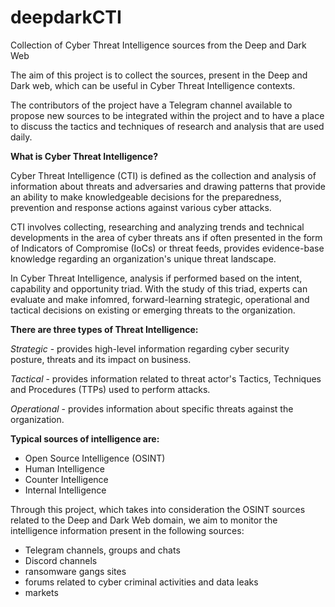 # deepdarkCTI
Collection of Cyber Threat Intelligence sources from the Deep and Dark Web

The aim of this project is to collect the sources, present in the Deep and Dark web, which can be useful in Cyber Threat Intelligence contexts.

The contributors of the project have a Telegram channel available to propose new sources to be integrated within the project and to have a place to discuss the tactics and techniques of research and analysis that are used daily.

**What is Cyber Threat Intelligence?**

Cyber Threat Intelligence (CTI) is defined as the collection and analysis of information about threats and adversaries and drawing patterns that provide an ability to make knowledgeable decisions for the preparedness, prevention and response actions against various cyber attacks.

CTI involves collecting, researching and analyzing trends and technical developments in the area of cyber threats ans if often presented in the form of Indicators of Compromise (IoCs) or threat feeds, provides evidence-base knowledge regarding an organization's unique threat landscape.

In Cyber Threat Intelligence, analysis if performed based on the intent, capability and opportunity triad. With the study of this triad, experts can evaluate and make infomred, forward-learning strategic, operational and tactical decisions on existing or emerging threats to the organization.

**There are three types of Threat Intelligence:**

_Strategic_ - provides high-level information regarding cyber security posture, threats and its impact on business.

_Tactical_ - provides information related to threat actor's Tactics, Techniques and Procedures (TTPs) used to perform attacks.

_Operational_ - provides information about specific threats against the organization.

**Typical sources of intelligence are:**

- Open Source Intelligence (OSINT)
- Human Intelligence
- Counter Intelligence
- Internal Intelligence

Through this project, which takes into consideration the OSINT sources related to the Deep and Dark Web domain, we aim to monitor the intelligence information present in the following sources:

- Telegram channels, groups and chats
- Discord channels
- ransomware gangs sites
- forums related to cyber criminal activities and data leaks
- markets
